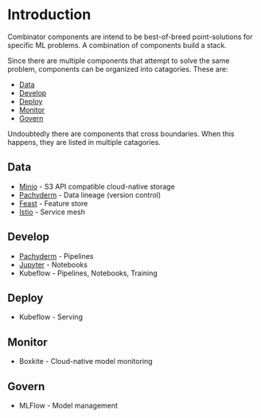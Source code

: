 # Introduction

Combinator components are intend to be best-of-breed point-solutions for specific ML problems. A combination of components build a stack.

Since there are multiple components that attempt to solve the same problem, components can be organized into catagories. These are:

- [Data](#data)
- [Develop](#develop)
- [Deploy](#deploy)
- [Monitor](#monitor)
- [Govern](#govern)

Undoubtedly there are components that cross boundaries. When this happens, they are listed in multiple catagories.

## Data

- [Minio](data/minio.md) - S3 API compatible cloud-native storage
- [Pachyderm](data/pachyderm.md) - Data lineage (version control)
- [Feast](data/feast.md) - Feature store
- [Istio](data/istio.md) - Service mesh

## Develop

- [Pachyderm](data/pachyderm.md) - Pipelines
- [Jupyter](develop/jupyter.md) - Notebooks
- Kubeflow - Pipelines, Notebooks, Training

## Deploy

- Kubeflow - Serving

## Monitor

- Boxkite - Cloud-native model monitoring

## Govern

- MLFlow - Model management
